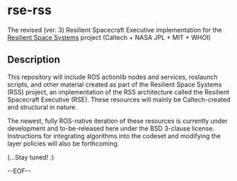 # rse-rss
The revised (ver. 3) Resilient Spacecraft Executive implementation for the [Resilient Space Systems][rss] project (Caltech + NASA JPL + MIT + WHOI)

[rss]: http://kiss.caltech.edu/techdev/systems/systems.html

Description
-----------

This repository will include ROS actionlib nodes and services, roslaunch scripts, and other material created as part of the Resilient Space Systems (RSS) project, an implementation of the RSS architecture called the Resilient Spacecraft Executive (RSE). These resources will mainly be Caltech-created and structural in nature.

The newest, fully ROS-native iteration of these resources is currently under development and to-be-released here under the BSD 3-clause license. Instructions for integrating algorithms into the codeset and modifying the layer policies will also be forthcoming.

(...Stay tuned! :)

--EOF--
